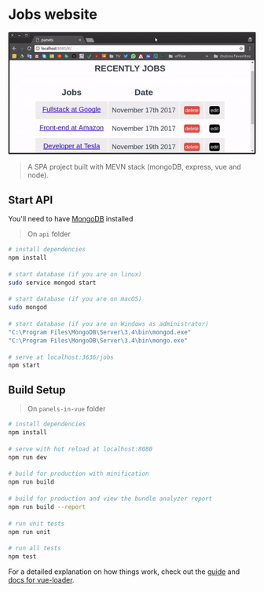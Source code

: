 # Jobs website

![screenshot](usage.gif?raw=true "screenshot")


> A SPA project built with MEVN stack (mongoDB, express, vue and node).

## Start API
You'll need to have [MongoDB](https://docs.mongodb.com/manual/installation/) installed
> On `api` folder
```bash
# install dependencies
npm install

# start database (if you are on linux)
sudo service mongod start

# start database (if you are on macOS)
sudo mongod

# start database (if you are on Windows as administrator)
"C:\Program Files\MongoDB\Server\3.4\bin\mongod.exe"
"C:\Program Files\MongoDB\Server\3.4\bin\mongo.exe"

# serve at localhost:3636/jobs
npm start
```

## Build Setup
> On `panels-in-vue` folder
``` bash
# install dependencies
npm install

# serve with hot reload at localhost:8080
npm run dev

# build for production with minification
npm run build

# build for production and view the bundle analyzer report
npm run build --report

# run unit tests
npm run unit

# run all tests
npm test
```

For a detailed explanation on how things work, check out the [guide](http://vuejs-templates.github.io/webpack/) and [docs for vue-loader](http://vuejs.github.io/vue-loader).
